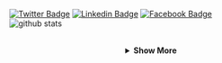 [![Twitter Badge](https://img.shields.io/badge/-Robson_Gomes-1ca0f1?style=flat-square&logo=twitter&logoColor=white&link=https://twitter.com/_rob_ec)](https://twitter.com/_rob_ec)
[![Linkedin Badge](https://img.shields.io/badge/-Robson_Gomes-blue?style=flat-square&logo=Linkedin&logoColor=white&link=https://www.linkedin.com/in/robson-m-gomes//)](https://www.linkedin.com/in/robson-m-gomes/)
[![Facebook  Badge](https://img.shields.io/badge/Facebook-%231877F2.svg?&style=flat-square&logo=facebook&logoColor=white)](https://facebook.com/rob.in.draft)
<br />
![github stats](https://github-readme-stats.vercel.app/api?username=rob-ec&show_icons=true)

<br />

<details align="center">

<summary> <b> Show More </b></summary>


<p><small>Get in touch: </small><br />
  <a href="mailto:robson.mesquita56@gmail.com">
    <img
         src="https://img.shields.io/badge/-Gmail-c14438?style=flat-square&logo=Gmail&logoColor=white&link=mailto:robson.mesquita56@gmail.com"     
         alt="robson.mesquita56@gmail.com"
    />
  </a>
  <a href="https://t.me/rob_ec">
    <img
         src="https://img.shields.io/badge/-Telegram-2CA5E0?style=flat-square&logo=telegram"     
         alt="Telegram: t.me/rob_ec"
    />
  </a>
</p>

<b>My stack:</b>
<p> Frontend:<br />
  <img 
       src="https://img.shields.io/badge/-HTML5-E34F26?style=flat-square&logo=html5&logoColor=FFFFFF"
       alt="HTML5"
  />
  <img 
       src="https://img.shields.io/badge/-CSS3-1572B6?style=flat-square&logo=css3"
       alt="CSS3"
  />
  <img
       src="https://img.shields.io/badge/-JavaScript-F7DF1E?style=flat-square&logo=javascript&logoColor=FFFFFF"
       alt="JavaScript"
  />
  <img
       src="https://img.shields.io/badge/-React-%23282C34?style=flat-square&logo=react"
       alt="React"
  />
  <img
       src="https://img.shields.io/badge/-jQuery-0769AD?style=flat-square&logo=jquery"
       alt="jQuery"
  /><br />
  <img
       src="https://img.shields.io/badge/-Gimp-5C5543?style=flat-square&logo=gimp"
       alt="Gimp"
  />
  <img
       src="https://img.shields.io/badge/-Inkscape-000000?style=flat-square&logo=inkscape"
       alt="Inkscape"
  />
</p>
<p> Backend/Database:<br />
  <img
       src="https://img.shields.io/badge/-Apache-D22128?style=flat-square&logo=apache"
       alt="apache"
  />
  <img 
       src="https://img.shields.io/badge/-MariaDB-003545?style=flat-square&logo=mariadb&logoColor=FFFFFF"
       alt="MariaDB"
  />
  <img 
       src="https://img.shields.io/badge/-PHP-777BB4?style=flat-square&logo=php&logoColor=FFFFFF"
       alt="PHP"
  />
</p>
<p> OS:<br />
  <img 
       src="http://img.shields.io/badge/-Arch_Linux-1793D1?style=flat-square&logo=arch-linux&logoColor=ffffff"
       alt="Arch Linux"
  />
</p>

<p> Others:<br />
  <img 
       src="http://img.shields.io/badge/-VS%20Code-007ACC?style=flat-square&logo=visual-studio-code&logoColor=ffffff"
       alt="VS Code"
  />
  <img
       src="https://img.shields.io/badge/-Docker-black?style=flat-square&logo=docker"
       alt="Docker"
  />
  <img 
       src="https://img.shields.io/badge/-GitHub-181717?style=flat-square&logo=github"
       alt="GitHub"
  />
  <img
       src="https://img.shields.io/badge/-Git-%23F05032?style=flat-square&logo=git&logoColor=%23ffffff"
       alt="Git"
  />
  <img
       src="https://img.shields.io/badge/-Composer-885630?style=flat-square&logo=composer"
       alt="Composer"
  /><br />
  <img
       src="https://img.shields.io/badge/-Yarn-2C8EBB?style=flat-square&logo=yarn&logoColor=FFFFFF"
       alt="Yarn"
  />
  <img
       src="https://img.shields.io/badge/-npm-CB3837?style=flat-square&logo=NPM"
       alt="NPM"
  />
  <img
       src="https://img.shields.io/badge/-Node.js-339933?style=flat-square&logo=node.js&logoColor=FFFFFF"
       alt="Node"
  /><br />
  <img
       src="https://img.shields.io/badge/--A8B9CC?style=flat-square&logo=c&logoColor=FFFFFF"
       alt="C"
  />
  <img
       src="https://img.shields.io/badge/-Java-007396?style=flat-square&logo=java"
       alt="Java"
  />
</p>
</details>
